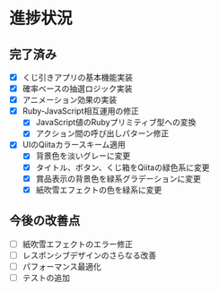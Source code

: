 # 進捗状況

## 完了済み
- [x] くじ引きアプリの基本機能実装
- [x] 確率ベースの抽選ロジック実装
- [x] アニメーション効果の実装
- [x] Ruby-JavaScript相互運用の修正
  - [x] JavaScript値のRubyプリミティブ型への変換
  - [x] アクション間の呼び出しパターン修正
- [x] UIのQiitaカラースキーム適用
  - [x] 背景色を淡いグレーに変更
  - [x] タイトル、ボタン、くじ箱をQiitaの緑色系に変更
  - [x] 賞品表示の背景色を緑系グラデーションに変更
  - [x] 紙吹雪エフェクトの色を緑系に変更

## 今後の改善点
- [ ] 紙吹雪エフェクトのエラー修正
- [ ] レスポンシブデザインのさらなる改善
- [ ] パフォーマンス最適化
- [ ] テストの追加

